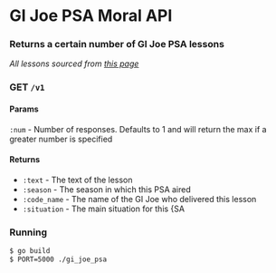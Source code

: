 # GI Joe PSA Moral API

### Returns a certain number of GI Joe PSA lessons

*All lessons sourced from [this page](http://www.joeheadquarters.com/joeendings.shtml)*

### GET `/v1`

#### Params

`:num` - Number of responses. Defaults to 1 and will return the max if a greater number is specified

#### Returns

* `:text` - The text of the lesson
* `:season` - The season in which this PSA aired
* `:code_name` - The name of the GI Joe who delivered this lesson
* `:situation` - The main situation for this {SA

### Running

```bash
$ go build
$ PORT=5000 ./gi_joe_psa
```
